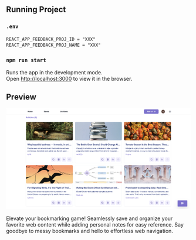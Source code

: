 ## Running Project
### `.env`
```
REACT_APP_FEEDBACK_PROJ_ID = "XXX"
REACT_APP_FEEDBACK_PROJ_NAME = "XXX"
```
### `npm run start`

Runs the app in the development mode.<br /> Open
[http://localhost:3000](http://localhost:3000) to view it in the browser.

## Preview
![alt text](./src/Assets/preview.png "Title")

Elevate your bookmarking game! Seamlessly save and organize your favorite web content while adding personal notes for easy reference. Say goodbye to messy bookmarks and hello to effortless web navigation.